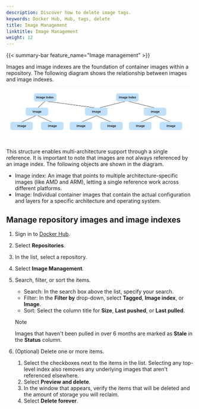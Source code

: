 ```yaml
---
description: Discover how to delete image tags.
keywords: Docker Hub, Hub, tags, delete
title: Image Management
linktitle: Image Management
weight: 12
---
```


{{< summary-bar feature_name="Image management" >}}

Images and image indexes are the foundation of container images within a
repository. The following diagram shows the relationship between images and
image indexes.

  ![a pretty wide image](./images/image-index.svg)

This structure enables multi-architecture support through a single reference. It
is important to note that images are not always referenced by an image index.
The following objects are shown in the diagram.

- Image index: An image that points to multiple architecture-specific images
  (like AMD and ARM), letting a single reference work across different
  platforms.
- Image: Individual container images that contain the actual configuration and
  layers for a specific architecture and operating system.

## Manage repository images and image indexes

1. Sign in to [Docker Hub](https://hub.docker.com).
2. Select **Repositories**.
3. In the list, select a repository.
4. Select **Image Management**.
5. Search, filter, or sort the items.
   - Search: In the search box above the list, specify your search.
   - Filter: In the **Filter by** drop-down, select **Tagged**, **Image index**,
     or **Image**.
   - Sort: Select the column title for **Size**, **Last pushed**, or **Last
     pulled**.

   > [!NOTE]
   >
   > Images that haven't been pulled in over 6 months are marked as **Stale** in
   > the **Status** column.

6. (Optional) Delete one or more items.
   1. Select the checkboxes next to the items in the list. Selecting any
      top-level index also removes any underlying images that aren't referenced
      elsewhere.
   2. Select **Preview and delete**.
   3. In the window that appears, verify the items that will be deleted and the
      amount of storage you will reclaim.
   4. Select **Delete forever**.